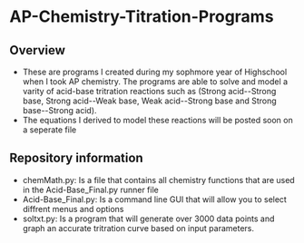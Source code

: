 # AP-Chemistry-Titration-Programs
## Overview
* These are programs I created during my sophmore year of Highschool when I took AP chemistry. The programs are able to solve and model a varity of acid-base tritration reactions such as (Strong acid--Strong base, Strong acid--Weak base, Weak acid--Strong base and Strong base--Strong acid). 
 * The equations I derived to model these reactions will be posted soon on a seperate file


## Repository information
- chemMath.py: Is a file that contains all chemistry functions that are used in the Acid-Base_Final.py runner file
- Acid-Base_Final.py: Is a command line GUI that will allow you to select diffrent menus and options
- soltxt.py: Is a program that will generate over 3000 data points and graph an accurate tritration curve based on input parameters.

